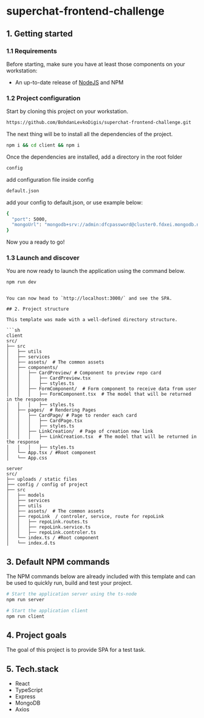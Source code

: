 # superchat-frontend-challenge
## 1. Getting started

### 1.1 Requirements

Before starting, make sure you have at least those components on your workstation:

- An up-to-date release of [NodeJS](https://nodejs.org/) and NPM

### 1.2 Project configuration

Start by cloning this project on your workstation.

``` sh
https://github.com/BohdanLevkoDigis/superchat-frontend-challenge.git
```

The next thing will be to install all the dependencies of the project.

```sh
npm i && cd client && npm i
```

Once the dependencies are installed, add a directory in the root folder 
```sh
config
```
add configuration file inside config 

```sh
default.json
```
add your config to default.json, or use example below:
```sh
{
  "port": 5000,
  "mongoUrl": "mongodb+srv://admin:dfcpassword@cluster0.fdxei.mongodb.net/myFirstDatabase?retryWrites=true&w=majority"
}
```

Now you a ready to go!

### 1.3 Launch and discover

You are now ready to launch the application using the command below.

```sh
npm run dev
```
```

You can now head to `http://localhost:3000/` and see the SPA. 

## 2. Project structure

This template was made with a well-defined directory structure.

```sh
client
src/
├── src
│   ├── utils
│   ├── services
│   ├── assets/  # The common assets
│   ├── components/ 
│   │   ├── CardPreview/ # Component to preview repo card 
│   │   │   ├── CardPreview.tsx 
│   │   │   ├── styles.ts 
│   │   ├── FormComponent/  # Form component to receive data from user
│   │   │   ├── FormComponent.tsx  # The model that will be returned in the response
│   │   │   ├── styles.ts 
│   ├── pages/  # Rendering Pages
│   │   ├── CardPage/ # Page to render each card
│   │   │   ├── CardPage.tsx 
│   │   │   ├── styles.ts 
│   │   ├── LinkCreation/  # Page of creation new link
│   │   │   ├── LinkCreation.tsx  # The model that will be returned in the response
│   │   │   ├── styles.ts 
│   └── App.tsx / #Root component
│   └── App.css

server
src/
├── uploads / static files
├── config / config of project
├── src
│   ├── models
│   ├── services
│   ├── utils
│   ├── assets/  # The common assets
│   ├── repoLink  / controler, service, route for repoLink
│   │   ├── repoLink.routes.ts
│   │   ├── repoLink.service.ts
│   │   ├── repoLink.controler.ts
│   └── index.ts / #Root component
│   └── index.d.ts 
```

## 3. Default NPM commands

The NPM commands below are already included with this template and can be used to quickly run, build and test your project.

```sh
# Start the application server using the ts-node
npm run server 

# Start the application client
npm run client
```

## 4. Project goals

The goal of this project is to provide SPA for a test task.

## 5. Tech.stack

- React
- TypeScript
- Express
- MongoDB
- Axios
